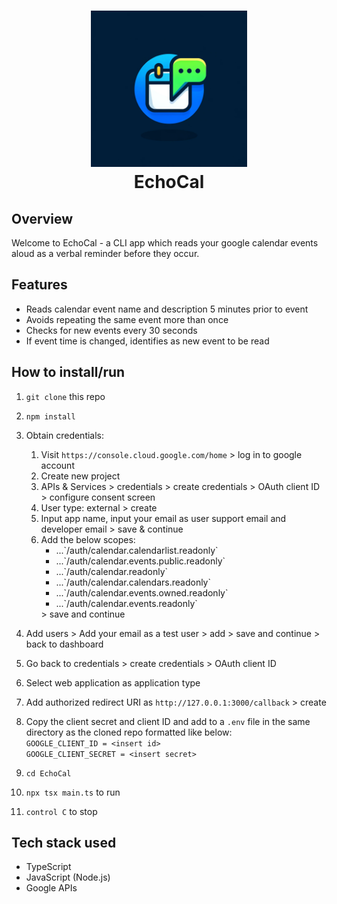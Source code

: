 <h1 align="center">
    <img src="https://raw.githubusercontent.com/em-baggie/EchoCal/main/EchoCal_logo.webp" alt="wells score logo" height="250">
    <br/>
    EchoCal
</h1>

## Overview

Welcome to EchoCal - a CLI app which reads your google calendar events aloud as a verbal reminder before they occur.

## Features
- Reads calendar event name and description 5 minutes prior to event
- Avoids repeating the same event more than once
- Checks for new events every 30 seconds
- If event time is changed, identifies as new event to be read

## How to install/run

1. `git clone` this repo
2. `npm install`
3. Obtain credentials:

   1. Visit `https://console.cloud.google.com/home` > log in to google account
   2. Create new project
   3. APIs & Services > credentials > create credentials > OAuth client ID > configure consent screen
   4. User type: external > create
   5. Input app name, input your email as user support email and developer email > save & continue
   6. Add the below scopes:
      <ul>
        <li>...`/auth/calendar.calendarlist.readonly`</li>
        <li>...`/auth/calendar.events.public.readonly`</li>
        <li>...`/auth/calendar.readonly`</li>
        <li>...`/auth/calendar.calendars.readonly`</li>
        <li>...`/auth/calendar.events.owned.readonly`</li>
        <li>...`/auth/calendar.events.readonly`</li>
       </ul>
       > save and continue
5. Add users > Add your email as a test user > add > save and continue > back to dashboard
7. Go back to credentials > create credentials > OAuth client ID
8. Select web application as application type
9. Add authorized redirect URI as `http://127.0.0.1:3000/callback` > create
10. Copy the client secret and client ID and add to a `.env` file in the same directory as the cloned repo formatted like below:<br>
    `GOOGLE_CLIENT_ID = <insert id>`<br>
    `GOOGLE_CLIENT_SECRET = <insert secret>`<br>
11. `cd EchoCal`
12. `npx tsx main.ts` to run
13. `control C` to stop

## Tech stack used
- TypeScript
- JavaScript (Node.js)
- Google APIs
